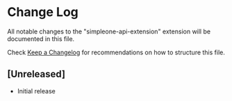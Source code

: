 # Change Log

All notable changes to the "simpleone-api-extension" extension will be documented in this file.

Check [Keep a Changelog](http://keepachangelog.com/) for recommendations on how to structure this file.

## [Unreleased]

- Initial release